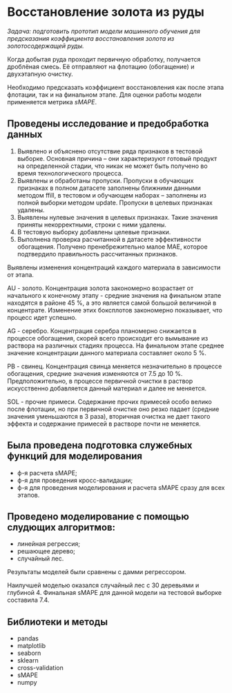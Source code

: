 # Восстановление золота из руды

*Задача: подготовить прототип модели машинного обучения для предсказания коэффициента восстановления золота из золотосодержащей руды.*

Когда добытая руда проходит первичную обработку, получается дроблёная смесь. Её отправляют на флотацию (обогащение) и двухэтапную очистку.

Необходимо предсказать коэффициент восстановления как после этапа флотации, так и на финальном этапе. Для оценки работы модели применяется метрика *sMAPE*.

## Проведены исследование и предобработка данных
1.	Выявлено и объяснено отсутствие ряда признаков в тестовой выборке. Основная причина – они характеризуют готовый продукт на определенной стадии, что никак не может быть получено во время технологического процесса.
2.	Выявлены и обработаны пропуски. Пропуски в обучающих признаках в полном датасете заполнены ближними данными методом ffill, в тестовом и обучающем наборах – заполнены из полной выборки методом update. Пропуски в целевых признаках удалены.
3.	Выявлены нулевые значения в целевых признаках. Такие значения приняты некорректными, строки с ними удалены.
4.	В тестовую выборку добавлены целевые признаки.
5.	Выполнена проверка расчитанной в датасете эффективности обогащения. Получено пренебрежительно малое MAE, которое подтвердило правильность рассчитанных признаков.

Выявлены изменения концентраций каждого материала в зависимости от этапа.

AU - золото. Концентрация золота закономерно возрастает от начального к конечному этапу - средние значения на финальном этапе находятся в районе 45 %, а это является самой большой величиной в концентрате. Изменение этих боксплотов закономерно показывает, что процесс идет успешно.

AG - серебро. Концентрация серебра планомерно снижается в процессе обогащения, скорей всего происходит его вымывание из раствора на различных стадиях процесса. На финальном этапе среднее значение концентрации данного материала составляет около 5 %.

PB - свинец. Концентрация свинца меняется незначительно в процессе обогащения, средние значения изменяются от 7.5 до 10 %. Предположительно, в процессе первичной очистки в раствор искусственно добавляется данный материал и далее не меняется.

SOL - прочие примеси. Содержание прочих примесей особо велико после флотации, но при первичной очистке оно резко падает (средние значения уменьшаются в 3 раза), вторичная очистка не дает такого эффекта и содержание примесей в растворе почти не меняется.

## Была проведена подготовка служебных функций для моделирования
- ф-я расчета sMAPE;
- ф-я для проведения кросс-валидации;
- ф-я для проведения моделирования и расчета sMAPE сразу для всех этапов.

## Проведено моделирование с помощью слудющих алгоритмов:
- линейная регрессия;
- решающее дерево;
- случайный лес.

Результаты моделей были сравнены с дамми регрессором.

Наилучшей моделью оказался случайный лес с 30 деревьями и глубиной 4. Финальная sMAPE для данной модели на тестовой выборке составила 7.4.

## Библиотеки и методы
* pandas
* matplotlib
* seaborn
* sklearn
* cross-validation
* sMAPE
* numpy

